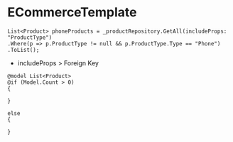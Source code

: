 # ECommerceTemplate
```
List<Product> phoneProducts = _productRepository.GetAll(includeProps: "ProductType")
.Where(p => p.ProductType != null && p.ProductType.Type == "Phone")
.ToList();
```
- includeProps > Foreign Key
```
@model List<Product>
@if (Model.Count > 0)
{

}

else
{

}
```
